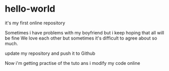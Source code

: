 # hello-world
it's my first online repository

Sometimes i have problems with my boyfriend but i keep hoping that all will be fine
We love each other but sometimes it's difficult to agree about so much.

update my repository and push it to Github

Now i'm getting practise of the tuto ans i modify my code online
